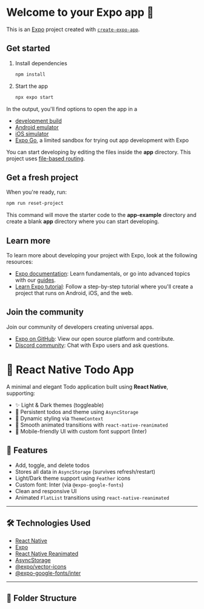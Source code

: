 # Welcome to your Expo app 👋

This is an [Expo](https://expo.dev) project created with [`create-expo-app`](https://www.npmjs.com/package/create-expo-app).

## Get started

1. Install dependencies

   ```bash
   npm install
   ```

2. Start the app

   ```bash
   npx expo start
   ```

In the output, you'll find options to open the app in a

- [development build](https://docs.expo.dev/develop/development-builds/introduction/)
- [Android emulator](https://docs.expo.dev/workflow/android-studio-emulator/)
- [iOS simulator](https://docs.expo.dev/workflow/ios-simulator/)
- [Expo Go](https://expo.dev/go), a limited sandbox for trying out app development with Expo

You can start developing by editing the files inside the **app** directory. This project uses [file-based routing](https://docs.expo.dev/router/introduction).

## Get a fresh project

When you're ready, run:

```bash
npm run reset-project
```

This command will move the starter code to the **app-example** directory and create a blank **app** directory where you can start developing.

## Learn more

To learn more about developing your project with Expo, look at the following resources:

- [Expo documentation](https://docs.expo.dev/): Learn fundamentals, or go into advanced topics with our [guides](https://docs.expo.dev/guides).
- [Learn Expo tutorial](https://docs.expo.dev/tutorial/introduction/): Follow a step-by-step tutorial where you'll create a project that runs on Android, iOS, and the web.

## Join the community

Join our community of developers creating universal apps.

- [Expo on GitHub](https://github.com/expo/expo): View our open source platform and contribute.
- [Discord community](https://chat.expo.dev): Chat with Expo users and ask questions.


# 📝 React Native Todo App

A minimal and elegant Todo application built using **React Native**, supporting:

- ✨ Light & Dark themes (toggleable)
- 💾 Persistent todos and theme using `AsyncStorage`
- 🎨 Dynamic styling via `ThemeContext`
- 🔁 Smooth animated transitions with `react-native-reanimated`
- 📱 Mobile-friendly UI with custom font support (Inter)

## 🚀 Features

- Add, toggle, and delete todos
- Stores all data in `AsyncStorage` (survives refresh/restart)
- Light/Dark theme support using `Feather` icons
- Custom font: Inter (via `@expo-google-fonts`)
- Clean and responsive UI
- Animated `FlatList` transitions using `react-native-reanimated`

---

## 🛠️ Technologies Used

- [React Native](https://reactnative.dev/)
- [Expo](https://expo.dev/)
- [React Native Reanimated](https://docs.swmansion.com/react-native-reanimated/)
- [AsyncStorage](https://github.com/react-native-async-storage/async-storage)
- [@expo/vector-icons](https://docs.expo.dev/guides/icons/)
- [@expo-google-fonts/inter](https://github.com/expo/google-fonts)

---

## 📂 Folder Structure

